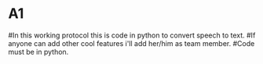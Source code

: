 # A1
#In this working protocol this is code in python to convert speech to text. 
#If anyone can add other cool features i'll add her/him as team member.
#Code must be in python.
